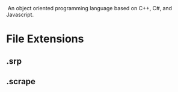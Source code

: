 <img>
An object oriented programming language based on C++, C#, and Javascript.

# File Extensions
## .srp
## .scrape
